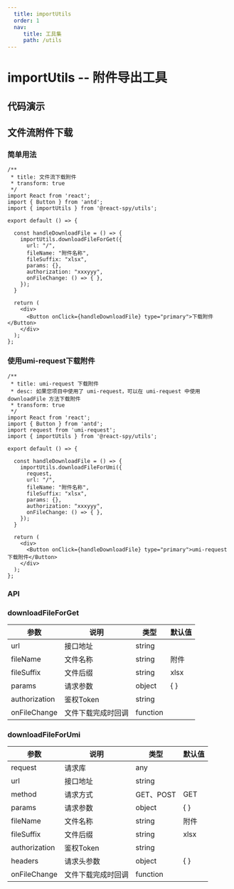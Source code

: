```yaml
---
  title: importUtils
  order: 1
  nav:
     title: 工具集
     path: /utils
---
```


# importUtils -- 附件导出工具

## 代码演示

## 文件流附件下载

### 简单用法
```tsx | pure
/**
 * title: 文件流下载附件
 * transform: true
 */
import React from 'react';
import { Button } from 'antd';
import { importUtils } from '@react-spy/utils';

export default () => {

  const handleDownloadFile = () => {
    importUtils.downloadFileForGet({
      url: "/",
      fileName: "附件名称",
      fileSuffix: "xlsx",
      params: {},
      authorization: "xxxyyy",
      onFileChange: () => { },
    });
  }

  return (
    <div>
      <Button onClick={handleDownloadFile} type="primary">下载附件</Button>
    </div>
  );
};
```

### 使用umi-request下载附件
```tsx | pure
/**
 * title: umi-request 下载附件
 * desc: 如果您项目中使用了 umi-request，可以在 umi-request 中使用 downloadFile 方法下载附件
 * transform: true
 */
import React from 'react';
import { Button } from 'antd';
import request from 'umi-request';
import { importUtils } from '@react-spy/utils';

export default () => {

  const handleDownloadFile = () => {
    importUtils.downloadFileForUmi({
      request,
      url: "/",
      fileName: "附件名称",
      fileSuffix: "xlsx",
      params: {},
      authorization: "xxxyyy",
      onFileChange: () => { },
    });
  }

  return (
    <div>
      <Button onClick={handleDownloadFile} type="primary">umi-request下载附件</Button>
    </div>
  );
};
```


### API

### downloadFileForGet

| 参数 | 说明 | 类型 | 默认值 |
| --- | --- | --- | --- |
| url | 接口地址 | string |  |
| fileName | 文件名称 | string | 附件 |
| fileSuffix | 文件后缀 | string | xlsx |
| params | 请求参数 | object | { } |
| authorization | 鉴权Token | string |  |
| onFileChange | 文件下载完成时回调 | function |  |


### downloadFileForUmi

| 参数 | 说明 | 类型 | 默认值 |
| --- | --- | --- | --- |
| request | 请求库 | any |  |
| url | 接口地址 | string |  |
| method | 请求方式 | GET、POST | GET |
| params | 请求参数 | object | { } |
| fileName | 文件名称 | string | 附件 |
| fileSuffix | 文件后缀 | string | xlsx |
| authorization | 鉴权Token | string |  |
| headers | 请求头参数 | object | { } |
| onFileChange | 文件下载完成时回调 | function |  |